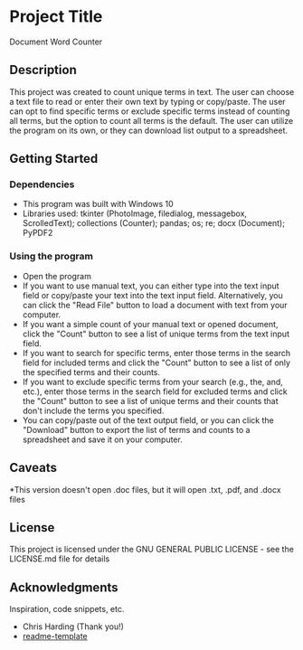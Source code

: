 # Project Title

Document Word Counter

## Description

This project was created to count unique terms in text. The user can choose a text file to read or enter their own text by typing or copy/paste. The user can opt to find specific terms or exclude specific terms instead of counting all terms, but the option to count all terms is the default. The user can utilize the program on its own, or they can download list output to a spreadsheet.  

## Getting Started

### Dependencies

* This program was built with Windows 10
* Libraries used: tkinter (PhotoImage, filedialog, messagebox, ScrolledText); collections (Counter); pandas; os; re; docx (Document); PyPDF2

### Using the program

* Open the program
* If you want to use manual text, you can either type into the text input field or copy/paste your text into the text input field. Alternatively, you can click the "Read File" button to load a document with text from your computer.
* If you want a simple count of your manual text or opened document, click the "Count" button to see a list of unique terms from the text input field.
* If you want to search for specific terms, enter those terms in the search field for included terms and click the "Count" button to see a list of only the specified terms and their counts.
* If you want to exclude specific terms from your search (e.g., the, and, etc.), enter those terms in the search field for excluded terms and click the "Count" button to see a list of unique terms and their counts that don't include the terms you specified.
* You can copy/paste out of the text output field, or you can click the "Download" button to export the list of terms and counts to a spreadsheet and save it on your computer.

## Caveats

*This version doesn't open .doc files, but it will open .txt, .pdf, and .docx files

## License

This project is licensed under the GNU GENERAL PUBLIC LICENSE - see the LICENSE.md file for details

## Acknowledgments

Inspiration, code snippets, etc.
* Chris Harding (Thank you!)
* [readme-template](https://github.com/dompizzie/readme-template)
  

